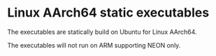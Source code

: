 Linux AArch64 static executables
================================

The executables are statically build on Ubuntu for Linux AArch64.

The executables will not run on ARM supporting NEON only.
